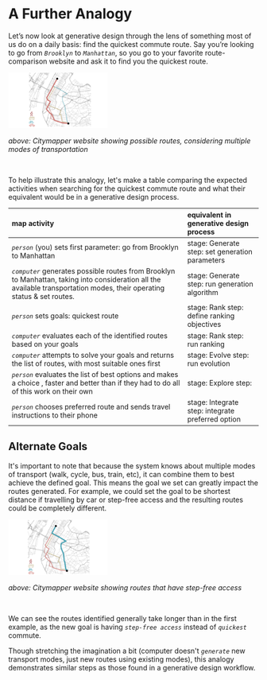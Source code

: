 # A Further Analogy

Let’s now look at generative design through the lens of something most of us do on a daily basis: find the quickest commute route. Say you’re looking to go from *`Brooklyn`* to *`Manhattan`*, so you go to your favorite route-comparison website and ask it to find you the quickest route.

<img src="../../../.gitbook/assets/intro/furth1.png" style="width:200px;"/>

_above: Citymapper website showing possible routes, considering multiple modes of transportation_

<br/>

To help illustrate this analogy, let's make a table comparing the expected activities when searching for the quickest commute route and what their equivalent would be in a generative design process.

| map activity | equivalent in generative design process |
| :--- | :--- |
| *`person`* \(you\) sets first parameter: go from Brooklyn to Manhattan | stage: Generate  step: set generation parameters |
| *`computer`* generates possible routes from Brooklyn to Manhattan,  taking into consideration all the available transportation modes, their operating status & set routes. | stage: Generate  step: run generation algorithm |
| *`person`* sets goals: quickest route | stage: Rank  step: define ranking objectives |
| *`computer`* evaluates each of the identified routes based on your goals | stage: Rank  step: run ranking |
| *`computer`* attempts to solve your goals and returns the list of routes,  with most suitable ones first | stage: Evolve  step: run evolution |
| *`person`* evaluates the list of best options and makes a choice , faster and better than if they had to do all of this work on their own | stage: Explore  step: |
| *`person`* chooses preferred route and sends travel instructions to their phone | stage: Integrate   step: integrate preferred option |

## Alternate Goals

It's important to note that because the system knows about multiple modes of transport \(walk, cycle, bus, train, etc\), it can combine them to best achieve the defined goal. This means the goal we set can greatly impact the routes generated. For example, we could set the goal to be shortest distance if travelling by car or step-free access and the resulting routes could be completely different.

<img src="../../../.gitbook/assets/intro/furth2.png" style="width:200px;"/>

_above: Citymapper website showing routes that have step-free access_

<br/>

We can see the routes identified generally take longer than in the first example, as the new goal is having *`step-free access`* instead of *`quickest`* commute.

Though stretching the imagination a bit \(computer doesn't *`generate`* new transport modes, just new routes using existing modes\), this analogy demonstrates similar steps as those found in a generative design workflow.

